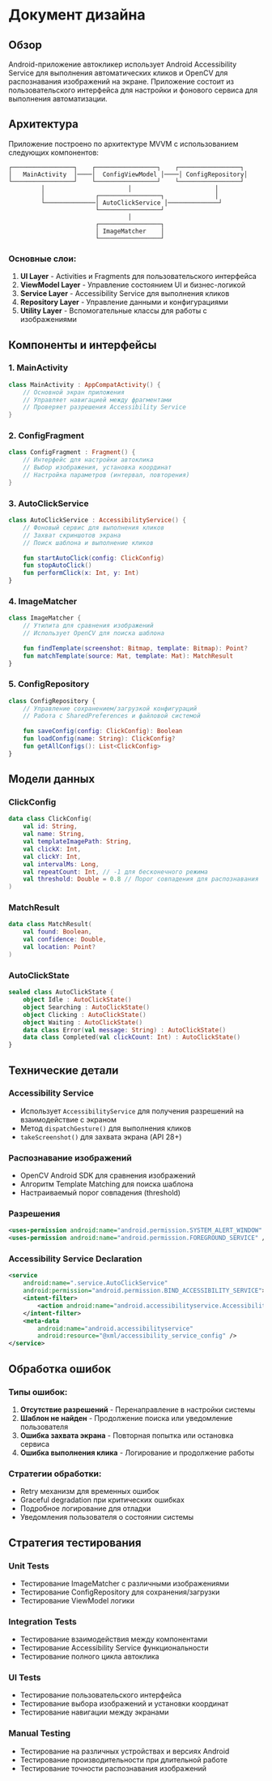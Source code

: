 # Документ дизайна

## Обзор

Android-приложение автокликер использует Android Accessibility Service для выполнения автоматических кликов и OpenCV для распознавания изображений на экране. Приложение состоит из пользовательского интерфейса для настройки и фонового сервиса для выполнения автоматизации.

## Архитектура

Приложение построено по архитектуре MVVM с использованием следующих компонентов:

```
┌─────────────────┐    ┌─────────────────┐    ┌─────────────────┐
│   MainActivity  │────│  ConfigViewModel │────│ ConfigRepository│
└─────────────────┘    └─────────────────┘    └─────────────────┘
         │                       │                       │
         │              ┌─────────────────┐              │
         └──────────────│ AutoClickService │──────────────┘
                        └─────────────────┘
                                 │
                        ┌─────────────────┐
                        │ ImageMatcher    │
                        └─────────────────┘
```

### Основные слои:

1. **UI Layer** - Activities и Fragments для пользовательского интерфейса
2. **ViewModel Layer** - Управление состоянием UI и бизнес-логикой
3. **Service Layer** - Accessibility Service для выполнения кликов
4. **Repository Layer** - Управление данными и конфигурациями
5. **Utility Layer** - Вспомогательные классы для работы с изображениями

## Компоненты и интерфейсы

### 1. MainActivity
```kotlin
class MainActivity : AppCompatActivity() {
    // Основной экран приложения
    // Управляет навигацией между фрагментами
    // Проверяет разрешения Accessibility Service
}
```

### 2. ConfigFragment
```kotlin
class ConfigFragment : Fragment() {
    // Интерфейс для настройки автоклика
    // Выбор изображения, установка координат
    // Настройка параметров (интервал, повторения)
}
```

### 3. AutoClickService
```kotlin
class AutoClickService : AccessibilityService() {
    // Фоновый сервис для выполнения кликов
    // Захват скриншотов экрана
    // Поиск шаблона и выполнение кликов
    
    fun startAutoClick(config: ClickConfig)
    fun stopAutoClick()
    fun performClick(x: Int, y: Int)
}
```

### 4. ImageMatcher
```kotlin
class ImageMatcher {
    // Утилита для сравнения изображений
    // Использует OpenCV для поиска шаблона
    
    fun findTemplate(screenshot: Bitmap, template: Bitmap): Point?
    fun matchTemplate(source: Mat, template: Mat): MatchResult
}
```

### 5. ConfigRepository
```kotlin
class ConfigRepository {
    // Управление сохранением/загрузкой конфигураций
    // Работа с SharedPreferences и файловой системой
    
    fun saveConfig(config: ClickConfig): Boolean
    fun loadConfig(name: String): ClickConfig?
    fun getAllConfigs(): List<ClickConfig>
}
```

## Модели данных

### ClickConfig
```kotlin
data class ClickConfig(
    val id: String,
    val name: String,
    val templateImagePath: String,
    val clickX: Int,
    val clickY: Int,
    val intervalMs: Long,
    val repeatCount: Int, // -1 для бесконечного режима
    val threshold: Double = 0.8 // Порог совпадения для распознавания
)
```

### MatchResult
```kotlin
data class MatchResult(
    val found: Boolean,
    val confidence: Double,
    val location: Point?
)
```

### AutoClickState
```kotlin
sealed class AutoClickState {
    object Idle : AutoClickState()
    object Searching : AutoClickState()
    object Clicking : AutoClickState()
    object Waiting : AutoClickState()
    data class Error(val message: String) : AutoClickState()
    data class Completed(val clickCount: Int) : AutoClickState()
}
```

## Технические детали

### Accessibility Service
- Использует `AccessibilityService` для получения разрешений на взаимодействие с экраном
- Метод `dispatchGesture()` для выполнения кликов
- `takeScreenshot()` для захвата экрана (API 28+)

### Распознавание изображений
- OpenCV Android SDK для сравнения изображений
- Алгоритм Template Matching для поиска шаблона
- Настраиваемый порог совпадения (threshold)

### Разрешения
```xml
<uses-permission android:name="android.permission.SYSTEM_ALERT_WINDOW" />
<uses-permission android:name="android.permission.FOREGROUND_SERVICE" />
```

### Accessibility Service Declaration
```xml
<service
    android:name=".service.AutoClickService"
    android:permission="android.permission.BIND_ACCESSIBILITY_SERVICE">
    <intent-filter>
        <action android:name="android.accessibilityservice.AccessibilityService" />
    </intent-filter>
    <meta-data
        android:name="android.accessibilityservice"
        android:resource="@xml/accessibility_service_config" />
</service>
```

## Обработка ошибок

### Типы ошибок:
1. **Отсутствие разрешений** - Перенаправление в настройки системы
2. **Шаблон не найден** - Продолжение поиска или уведомление пользователя
3. **Ошибка захвата экрана** - Повторная попытка или остановка сервиса
4. **Ошибка выполнения клика** - Логирование и продолжение работы

### Стратегии обработки:
- Retry механизм для временных ошибок
- Graceful degradation при критических ошибках
- Подробное логирование для отладки
- Уведомления пользователя о состоянии системы

## Стратегия тестирования

### Unit Tests
- Тестирование ImageMatcher с различными изображениями
- Тестирование ConfigRepository для сохранения/загрузки
- Тестирование ViewModel логики

### Integration Tests
- Тестирование взаимодействия между компонентами
- Тестирование Accessibility Service функциональности
- Тестирование полного цикла автоклика

### UI Tests
- Тестирование пользовательского интерфейса
- Тестирование выбора изображений и установки координат
- Тестирование навигации между экранами

### Manual Testing
- Тестирование на различных устройствах и версиях Android
- Тестирование производительности при длительной работе
- Тестирование точности распознавания изображений